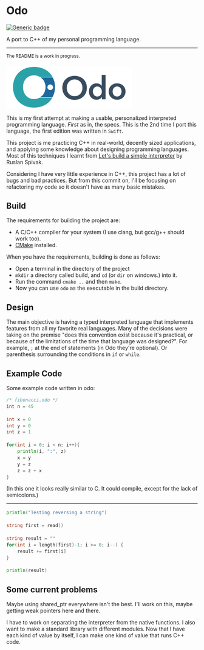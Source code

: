 # Odo
[![Generic badge](https://img.shields.io/badge/version-0.3_beta-blue.svg)](https://shields.io/)

A port to C++ of my personal programming language.

---
<sup>The README is a work in progress.</sup>

<img src="./docs/assets/imgs/logo.png?raw=true" height="110" alt="logo"></img>

This is my first attempt at making a usable, personalized interpreted programming language.
*First* as in, the specs. This is the 2nd time I port this language, the first edition was written
in `Swift`.

This project is me practicing C++ in real-world, decently sized applications, and applying some
knowledge about designing programming languages. Most of this techniques I learnt from
[Let's build a simple interpreter](https://ruslanspivak.com/lsbasi-part1/) by Ruslan Spivak.

Considering I have very little experience in C++, this project has a lot of bugs and bad practices.
But from this commit on, I'll be focusing on refactoring my code so it doesn't have as many basic mistakes.

## Build
The requirements for building the project are:
- A C/C++ compiler for your system (I use clang, but gcc/g++ should work too).
- [CMake](https://cmake.org/) installed.


When you have the requirements, building is done as follows:

- Open a terminal in the directory of the project
- `mkdir` a directory called build, and `cd` (or `dir` on windows.) into it.
- Run the command `cmake ..` and then `make`.
- Now you can use `odo` as the executable in the build directory.

## Design

The main objective is having a typed interpreted language that implements features from
all my favorite real languages. Many of the decisions were taking on the premise "does this convention exist
because it's practical, or because of the limitations of the time that language was designed?". For example,
`;` at the end of statements (in Odo they're optional). Or parenthesis surrounding the conditions in `if` or `while`.

## Example Code

Some example code written in odo:

```GO
/* fibonacci.odo */
int n = 45

int x = 0
int y = 0
int z = 1

for(int i = 0; i < n; i++){
    println(i, ":", z)
    x = y
    y = z
    z = z + x
}
```
(In this one it looks really similar to C. It could compile, except for the lack of semicolons.)

---
```GO
println("Testing reversing a string")

string first = read()

string result = ""
for(int i = length(first)-1; i >= 0; i--) {
    result += first[i]
}

println(result)
```

## Some current problems

Maybe using shared_ptr everywhere isn't the best. I'll work on this, 
maybe getting weak pointers here and there.

I have to work on separating the interpreter from the native functions. I also want to make a
standard library with different modules. Now that I have each kind of value by itself, I can
make one kind of value that runs C++ code.